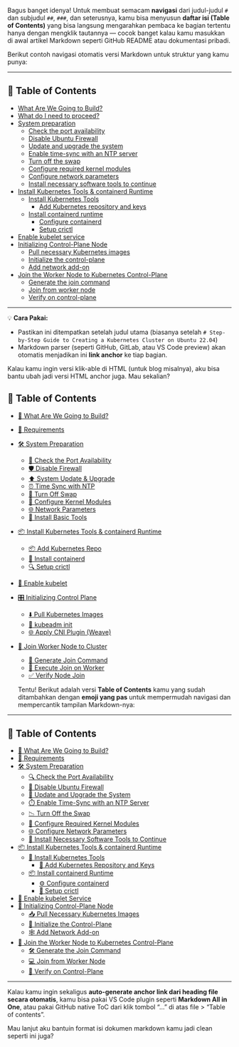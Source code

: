Bagus banget idenya! Untuk membuat semacam **navigasi** dari judul-judul `#` dan subjudul `##`, `###`, dan seterusnya, kamu bisa menyusun **daftar isi (Table of Contents)** yang bisa langsung mengarahkan pembaca ke bagian tertentu hanya dengan mengklik tautannya — cocok banget kalau kamu masukkan di awal artikel Markdown seperti GitHub README atau dokumentasi pribadi.

Berikut contoh navigasi otomatis versi Markdown untuk struktur yang kamu punya:

---

## 🧭 Table of Contents

- [What Are We Going to Build?](#what-are-we-going-to-build)
- [What do I need to proceed?](#what-do-i-need-to-proceed)
- [System preparation](#system-preparation)
  - [Check the port availability](#check-the-port-availability)
  - [Disable Ubuntu Firewall](#disable-ubuntu-firewall--cp-w)
  - [Update and upgrade the system](#update-and-upgrade-the-system--cp-w)
  - [Enable time-sync with an NTP server](#enable-time-sync-with-an-ntp-server--cp-w)
  - [Turn off the swap](#turn-of-the-swap--cp-w)
  - [Configure required kernel modules](#configure-required-kernel-modules--cp-w)
  - [Configure network parameters](#configure-network-parameters--cp-w)
  - [Install necessary software tools to continue](#install-necessary-software-tools-to-continue--cp-w)
- [Install Kubernetes Tools & containerd Runtime](#install-kubernetes-tools--containerd-runtime)
  - [Install Kubernetes Tools](#install-kubernetes-tools)
    - [Add Kubernetes repository and keys](#add-kubernetes-repository-and-keys--cp-w)
  - [Install containerd runtime](#install-containerd-runtime)
    - [Configure containerd](#configure-containerd--cp-w)
    - [Setup crictl](#setup-crictl-for-inspecting-containers--cp-w)
- [Enable kubelet service](#enable-kubelet-service--cw-p)
- [Initializing Control-Plane Node](#initializing-control-plane-node)
  - [Pull necessary Kubernetes images](#pull-necessary-kubernets-images--cp)
  - [Initialize the control-plane](#initialize-the-control-plane--cp)
  - [Add network add-on](#add-network-add-on--cp)
- [Join the Worker Node to Kubernetes Control-Plane](#join-the-worker-node-to-kubernets-control-plane)
  - [Generate the join command](#switch-to-the-control-plane-node-and-generate-the-join-command--cp)
  - [Join from worker node](#switch-to-the-worker-node-and-follow-the-below-instructions--w)
  - [Verify on control-plane](#switch-back-to-the-control-plane-node-and-run-the-below-command-to-verify--cp)

---

💡 **Cara Pakai:**

- Pastikan ini ditempatkan setelah judul utama (biasanya setelah `# Step-by-Step Guide to Creating a Kubernetes Cluster on Ubuntu 22.04`)
- Markdown parser (seperti GitHub, GitLab, atau VS Code preview) akan otomatis menjadikan ini **link anchor** ke tiap bagian.

Kalau kamu ingin versi klik-able di HTML (untuk blog misalnya), aku bisa bantu ubah jadi versi HTML anchor juga. Mau sekalian?

## 🧭 Table of Contents

- [📌 What Are We Going to Build?](#what-are-we-going-to-build)
- [🧰 Requirements](#requirements)
- [🛠️ System Preparation](#system-preparation)
  - [🔎 Check the Port Availability](#check-the-port-availability)
  - [🛡️ Disable Firewall](#disable-ubuntu-firewall--cp-w)
  - [⬆️ System Update & Upgrade](#update-and-upgrade-the-system--cp-w)
  - [⏰ Time Sync with NTP](#enable-time-sync-with-an-ntp-server--cp-w)
  - [🚫 Turn Off Swap](#turn-of-the-swap--cp-w)
  - [🧮 Configure Kernel Modules](#configure-required-kernel-modules--cp-w)
  - [🌐 Network Parameters](#configure-network-parameters--cp-w)
  - [🧰 Install Basic Tools](#install-necessary-software-tools-to-continue--cp-w)
- [📦 Install Kubernetes Tools & containerd Runtime](#install-kubernetes-tools--containerd-runtime)
  - [📦 Add Kubernetes Repo](#add-kubernetes-repo-cp-w)
  - [🐳 Install containerd](#install-containerd-runtime)
  - [🔍 Setup crictl](#setup-crictl-cp-w)
- [🧩 Enable kubelet](#enable-kubelet-service-cp-w)
- [🎛️ Initializing Control Plane](#initializing-control-plane)
  - [⬇️ Pull Kubernetes Images](#pull-kubernetes-images-cp)
  - [🚀 kubeadm init](#kubeadm-init-cp)
  - [🌐 Apply CNI Plugin (Weave)](#-apply-cni-plugin-cp)
- [🤝 Join Worker Node to Cluster](#-join-worker-node-to-cluster)

  - [🔐 Generate Join Command](#-generate-join-command-cp)
  - [🔗 Execute Join on Worker](#-execute-join-on-worker-node-w)
  - [✅ Verify Node Join](#-verify-node-on-control-plane-cp)

  Tentu! Berikut adalah versi **Table of Contents** kamu yang sudah ditambahkan dengan **emoji yang pas** untuk mempermudah navigasi dan mempercantik tampilan Markdown-nya:

---

## 🧭 Table of Contents

- [📌 What Are We Going to Build?](#what-are-we-going-to-build)
- [🧰 Requirements](#requirements)
- [🛠️ System Preparation](#system-preparation)
  - [🔍 Check the Port Availability](#check-the-port-availability)
  - [🧱 Disable Ubuntu Firewall](#disable-ubuntu-firewall--cp-w)
  - [🔄 Update and Upgrade the System](#update-and-upgrade-the-system--cp-w)
  - [⏱️ Enable Time-Sync with an NTP Server](#enable-time-sync-with-an-ntp-server--cp-w)
  - [📉 Turn Off the Swap](#turn-of-the-swap--cp-w)
  - [🧩 Configure Required Kernel Modules](#configure-required-kernel-modules--cp-w)
  - [🌐 Configure Network Parameters](#configure-network-parameters--cp-w)
  - [🧰 Install Necessary Software Tools to Continue](#install-necessary-software-tools-to-continue--cp-w)
- [📦 Install Kubernetes Tools & containerd Runtime](#install-kubernetes-tools--containerd-runtime)
  - [🔧 Install Kubernetes Tools](#install-kubernetes-tools)
    - [🔐 Add Kubernetes Repository and Keys](#add-kubernetes-repository-and-keys--cp-w)
  - [📦 Install containerd Runtime](#install-containerd-runtime)
    - [⚙️ Configure containerd](#configure-containerd--cp-w)
    - [🔎 Setup crictl](#setup-crictl-for-inspecting-containers--cp-w)
- [🚀 Enable kubelet Service](#enable-kubelet-service--cw-p)
- [🌟 Initializing Control-Plane Node](#initializing-control-plane-node)
  - [📥 Pull Necessary Kubernetes Images](#pull-necessary-kubernets-images--cp)
  - [🧪 Initialize the Control-Plane](#initialize-the-control-plane--cp)
  - [🕸️ Add Network Add-on](#add-network-add-on--cp)
- [🔗 Join the Worker Node to Kubernetes Control-Plane](#join-the-worker-node-to-kubernets-control-plane)
  - [🛠️ Generate the Join Command](#switch-to-the-control-plane-node-and-generate-the-join-command--cp)
  - [💻 Join from Worker Node](#switch-to-the-worker-node-and-follow-the-below-instructions--w)
  - [🔎 Verify on Control-Plane](#switch-back-to-the-control-plane-node-and-run-the-below-command-to-verify--cp)

---

Kalau kamu ingin sekaligus **auto-generate anchor link dari heading file secara otomatis**, kamu bisa pakai VS Code plugin seperti **Markdown All in One**, atau pakai GitHub native ToC dari klik tombol “...” di atas file > “Table of contents”.

Mau lanjut aku bantuin format isi dokumen markdown kamu jadi clean seperti ini juga?

